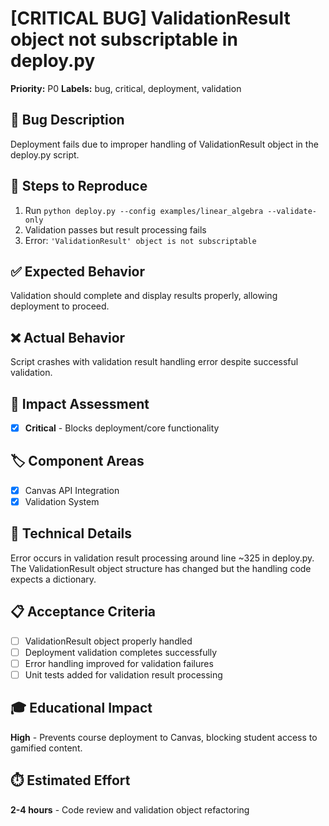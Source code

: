 # [CRITICAL BUG] ValidationResult object not subscriptable in deploy.py

**Priority:** P0
**Labels:** bug, critical, deployment, validation

## 🐛 Bug Description
Deployment fails due to improper handling of ValidationResult object in the deploy.py script.

## 🔄 Steps to Reproduce
1. Run `python deploy.py --config examples/linear_algebra --validate-only`
2. Validation passes but result processing fails
3. Error: `'ValidationResult' object is not subscriptable`

## ✅ Expected Behavior
Validation should complete and display results properly, allowing deployment to proceed.

## ❌ Actual Behavior
Script crashes with validation result handling error despite successful validation.

## 🎯 Impact Assessment
- [x] **Critical** - Blocks deployment/core functionality

## 🏷️ Component Areas
- [x] Canvas API Integration
- [x] Validation System

## 🔬 Technical Details
Error occurs in validation result processing around line ~325 in deploy.py.
The ValidationResult object structure has changed but the handling code expects a dictionary.

## 📋 Acceptance Criteria
- [ ] ValidationResult object properly handled
- [ ] Deployment validation completes successfully
- [ ] Error handling improved for validation failures
- [ ] Unit tests added for validation result processing

## 🎓 Educational Impact
**High** - Prevents course deployment to Canvas, blocking student access to gamified content.

## ⏱️ Estimated Effort
**2-4 hours** - Code review and validation object refactoring